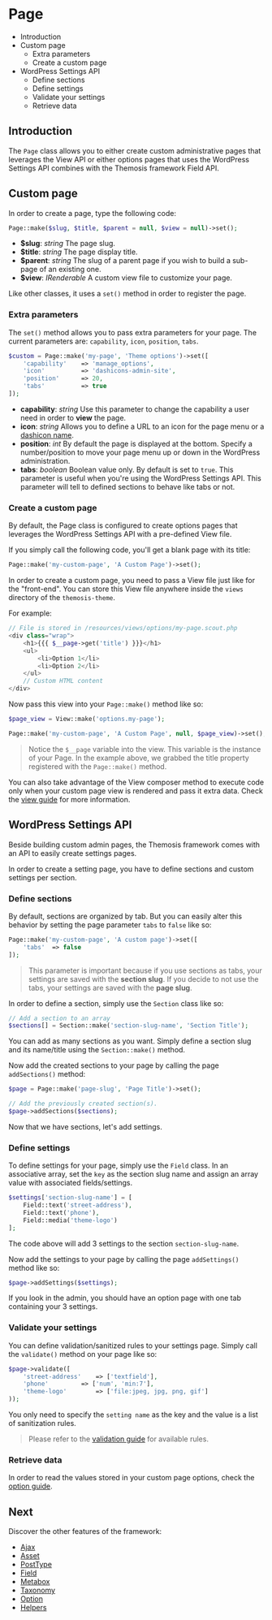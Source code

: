Page
====

- Introduction
- Custom page
	- Extra parameters
	- Create a custom page
- WordPress Settings API
	- Define sections
	- Define settings
	- Validate your settings
	- Retrieve data

Introduction
------------

The `Page` class allows you to either create custom administrative pages that leverages the View API or either options pages that uses the WordPress Settings API combines with the Themosis framework Field API.

Custom page
-----------

In order to create a page, type the following code:

```php
Page::make($slug, $title, $parent = null, $view = null)->set();
```

* **$slug**: _string_ The page slug.
* **$title**: _string_ The page display title.
* **$parent**: _string_ The slug of a parent page if you wish to build a sub-page of an existing one.
* **$view**: _IRenderable_ A custom view file to customize your page.

Like other classes, it uses a `set()` method in order to register the page.

### Extra parameters

The `set()` method allows you to pass extra parameters for your page. The current parameters are: `capability`, `icon`, `position`, `tabs`. 

```php
$custom = Page::make('my-page', 'Theme options')->set([
	'capability'	=> 'manage_options',
	'icon'			=> 'dashicons-admin-site',
	'position'		=> 20,
	'tabs'			=> true
]);
```
- **capability**: _string_ Use this parameter to change the capability a user need in order to **view** the page.
- **icon**: _string_ Allows you to define a URL to an icon for the page menu or a [dashicon name](https://developer.wordpress.org/resource/dashicons/).
- **position**: _int_ By default the page is displayed at the bottom. Specify a number/position to move your page menu up or down in the WordPress administration.
- **tabs**: _boolean_ Boolean value only. By default is set to `true`. This parameter is useful when you're using the WordPress Settings API. This parameter will tell to defined sections to behave like tabs or not.

### Create a custom page

By default, the Page class is configured to create options pages that leverages the WordPress Settings API with a pre-defined View file.

If you simply call the following code, you'll get a blank page with its title:

```php
Page::make('my-custom-page', 'A Custom Page')->set();
```

In order to create a custom page, you need to pass a View file just like for the "front-end". You can store this View file anywhere inside the `views` directory of the `themosis-theme`.

For example:

```php
// File is stored in /resources/views/options/my-page.scout.php
<div class="wrap">
	<h1>{{{ $__page->get('title') }}}</h1>
	<ul>
		<li>Option 1</li>
		<li>Option 2</li>
	</ul>
	// Custom HTML content
</div>
```

Now pass this view into your `Page::make()` method like so:

```php
$page_view = View::make('options.my-page');

Page::make('my-custom-page', 'A Custom Page', null, $page_view)->set();
```
> Notice the `$__page` variable into the view. This variable is the instance of your Page. In the example above, we grabbed the title property registered with the `Page::make()` method.

You can also take advantage of the View composer method to execute code only when your custom page view is rendered and pass it extra data. Check the [view guide](http://framework.themosis.com/docs/views/) for more information.

WordPress Settings API
----------------------

Beside building custom admin pages, the Themosis framework comes with an API to easily create settings pages.

In order to create a setting page, you have to define sections and custom settings per section.

### Define sections

By default, sections are organized by tab. But you can easily alter this behavior by setting the page parameter `tabs` to `false` like so:

```php
Page::make('my-custom-page', 'A custom page')->set([
	'tabs'	=> false
]);
```

> This parameter is important because if you use sections as tabs, your settings are saved with the **section slug**. If you decide to not use the tabs, your settings are saved with the **page slug**.

In order to define a section, simply use the `Section` class like so:

```php
// Add a section to an array
$sections[] = Section::make('section-slug-name', 'Section Title');
```

You can add as many sections as you want. Simply define a section slug and its name/title using the `Section::make()` method.

Now add the created sections to your page by calling the page `addSections()` method:

```php
$page = Page::make('page-slug', 'Page Title')->set();

// Add the previously created section(s).
$page->addSections($sections);
```

Now that we have sections, let's add settings.

### Define settings

To define settings for your page, simply use the `Field` class. In an associative array, set the `key` as the section slug name and assign an array value with associated fields/settings.

```php
$settings['section-slug-name'] = [
	Field::text('street-address'),
	Field::text('phone'),
	Field::media('theme-logo')
];
```

The code above will add 3 settings to the section `section-slug-name`.

Now add the settings to your page by calling the page `addSettings()` method like so:

```php
$page->addSettings($settings);
```

If you look in the admin, you should have an option page with one tab containing your 3 settings.

### Validate your settings

You can define validation/sanitized rules to your settings page. Simply call the `validate()` method on your page like so:

```php
$page->validate([
	'street-address'	=> ['textfield'],
	'phone'			=> ['num', 'min:7'],
	'theme-logo'		=> ['file:jpeg, jpg, png, gif']
));
```

You only need to specify the `setting name` as the key and the value is a list of sanitization rules.

> Please refer to the [validation guide](http://framework.themosis.com/docs/validation/) for available rules.

### Retrieve data

In order to read the values stored in your custom page options, check the [option guide](http://framework.themosis.com/docs/option/).


Next
----
Discover the other features of the framework:

* [Ajax](http://framework.themosis.com/docs/ajax/)
* [Asset](http://framework.themosis.com/docs/asset/)
* [PostType](http://framework.themosis.com/docs/posttype/)
* [Field](http://framework.themosis.com/docs/field/)
* [Metabox](http://framework.themosis.com/docs/metabox/)
* [Taxonomy](http://framework.themosis.com/docs/taxonomy/)
* [Option](http://framework.themosis.com/docs/option/)
* [Helpers](http://framework.themosis.com/docs/helpers/)